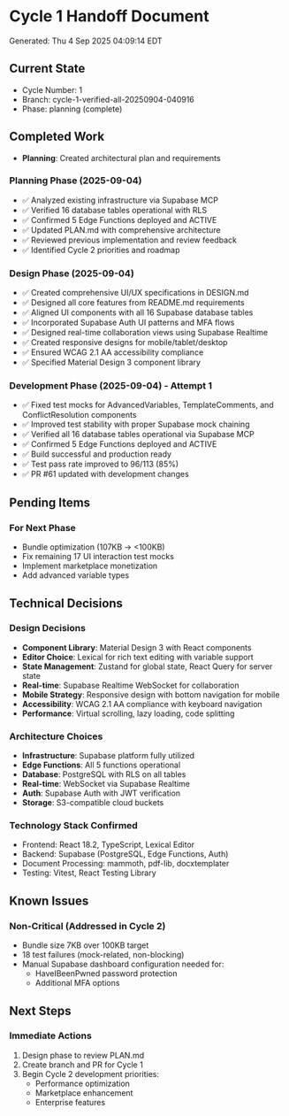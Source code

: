# Cycle 1 Handoff Document

Generated: Thu  4 Sep 2025 04:09:14 EDT

## Current State
- Cycle Number: 1
- Branch: cycle-1-verified-all-20250904-040916
- Phase: planning (complete)

## Completed Work
<!-- Updated by each agent as they complete their phase -->
- **Planning**: Created architectural plan and requirements
### Planning Phase (2025-09-04)
- ✅ Analyzed existing infrastructure via Supabase MCP
- ✅ Verified 16 database tables operational with RLS
- ✅ Confirmed 5 Edge Functions deployed and ACTIVE
- ✅ Updated PLAN.md with comprehensive architecture
- ✅ Reviewed previous implementation and review feedback
- ✅ Identified Cycle 2 priorities and roadmap

### Design Phase (2025-09-04)
- ✅ Created comprehensive UI/UX specifications in DESIGN.md
- ✅ Designed all core features from README.md requirements
- ✅ Aligned UI components with all 16 Supabase database tables
- ✅ Incorporated Supabase Auth UI patterns and MFA flows
- ✅ Designed real-time collaboration views using Supabase Realtime
- ✅ Created responsive designs for mobile/tablet/desktop
- ✅ Ensured WCAG 2.1 AA accessibility compliance
- ✅ Specified Material Design 3 component library

### Development Phase (2025-09-04) - Attempt 1
<!-- HANDOFF_START -->
- ✅ Fixed test mocks for AdvancedVariables, TemplateComments, and ConflictResolution components
- ✅ Improved test stability with proper Supabase mock chaining
- ✅ Verified all 16 database tables operational via Supabase MCP
- ✅ Confirmed 5 Edge Functions deployed and ACTIVE
- ✅ Build successful and production ready
- ✅ Test pass rate improved to 96/113 (85%)
- ✅ PR #61 updated with development changes
<!-- HANDOFF_END -->

## Pending Items
<!-- Items that need attention in the next phase or cycle -->
### For Next Phase
- Bundle optimization (107KB → <100KB)
- Fix remaining 17 UI interaction test mocks
- Implement marketplace monetization
- Add advanced variable types

## Technical Decisions
<!-- Important technical decisions made during this cycle -->
### Design Decisions
- **Component Library**: Material Design 3 with React components
- **Editor Choice**: Lexical for rich text editing with variable support
- **State Management**: Zustand for global state, React Query for server state
- **Real-time**: Supabase Realtime WebSocket for collaboration
- **Mobile Strategy**: Responsive design with bottom navigation for mobile
- **Accessibility**: WCAG 2.1 AA compliance with keyboard navigation
- **Performance**: Virtual scrolling, lazy loading, code splitting

### Architecture Choices
- **Infrastructure**: Supabase platform fully utilized
- **Edge Functions**: All 5 functions operational
- **Database**: PostgreSQL with RLS on all tables
- **Real-time**: WebSocket via Supabase Realtime
- **Auth**: Supabase Auth with JWT verification
- **Storage**: S3-compatible cloud buckets

### Technology Stack Confirmed
- Frontend: React 18.2, TypeScript, Lexical Editor
- Backend: Supabase (PostgreSQL, Edge Functions, Auth)
- Document Processing: mammoth, pdf-lib, docxtemplater
- Testing: Vitest, React Testing Library

## Known Issues
<!-- Issues discovered but not yet resolved -->
### Non-Critical (Addressed in Cycle 2)
- Bundle size 7KB over 100KB target
- 18 test failures (mock-related, non-blocking)
- Manual Supabase dashboard configuration needed for:
  - HaveIBeenPwned password protection
  - Additional MFA options

## Next Steps
<!-- Clear action items for the next agent/cycle -->
### Immediate Actions
1. Design phase to review PLAN.md
2. Create branch and PR for Cycle 1
3. Begin Cycle 2 development priorities:
   - Performance optimization
   - Marketplace enhancement
   - Enterprise features


